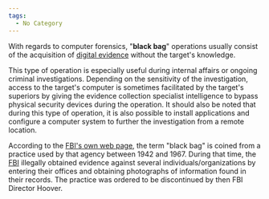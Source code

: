 ```yaml
---
tags:
  - No Category
---
```

With regards to computer forensics, "**black bag**" operations usually
consist of the acquisition of [digital
evidence](digital_evidence.md) without the target's knowledge.

This type of operation is especially useful during internal affairs or
ongoing criminal investigations. Depending on the sensitivity of the
investigation, access to the target's computer is sometimes facilitated
by the target's superiors by giving the evidence collection specialist
intelligence to bypass physical security
devices during the operation. It should also be noted that during this
type of operation, it is also possible to install applications and
configure a computer system to further the investigation from a remote
location.

According to the [FBI's own web
page](https://www.fbi.gov/how-we-can-help-you/more-fbi-services-and-information/freedom-of-informationprivacy-act), the term "black
bag" is coined from a practice used by that agency between 1942 and
1967. During that time, the [FBI](fbi.md) illegally obtained
evidence against several individuals/organizations by entering their
offices and obtaining photographs of information found in their records.
The practice was ordered to be discontinued by then FBI Director Hoover.

